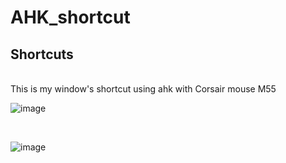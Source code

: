 # AHK_shortcut
<h2>Shortcuts </h2> <br>
This is my window's shortcut using ahk with Corsair mouse M55 <br>


![image](https://user-images.githubusercontent.com/108789992/195885087-8e053200-9f6f-4a08-a3bd-098123238ebd.png)

<br>

![image](https://user-images.githubusercontent.com/108789992/195895180-fb97a3c0-c1e4-4557-b45a-840cc4df0d07.png)<br>


